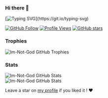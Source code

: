 ### Hi there 👋

[![Typing SVG](https://readme-typing-svg.herokuapp.com?width=500&color=FFFFFF&lines=Hi+there+!+%3AD;I'm+Im-Not-God;Welcome+to+my+profile+!;I'm+a+tech+enthusiast+from+France;and+I'm+always+learning+new+things+!)](https://git.io/typing-svg)

<!-- Badges -->
[![GitHub Follow](https://img.shields.io/github/followers/Im-Not-God?color=blue&label=GitHub%20Followers&logo=github&logoColor=black)](https://github.com/Im-Not-God?tab=followers)
[![Profile Views](https://komarev.com/ghpvc/?username=Im-Not-God)](https://github.com/Im-Not-God)
[![GitHub stars](https://img.shields.io/github/stars/Im-Not-God)](https://github.com/Im-Not-God)

<!-- Trophies -->
### Trophies
<img alt="Im-Not-God GitHub Trophies" src="https://github-profile-trophy.vercel.app/?username=Tenclea&rank=-SECRET,-C&row=1&margin-w=10&theme=discord&no-frame=true">

<!-- Stats -->
### Stats
<p>
<img align="center" alt="Im-Not-God GitHub Stats" src="https://github-readme-stats.vercel.app/api?username=Im-Not-God&include_all_commits=true&show_icons=true&hide_border=true&hide_title=false&count_private=true&theme=dark&hide=contribs">
<br/>
<img align="center" alt="Im-Not-God GitHub Stats" src="https://github-readme-streak-stats.herokuapp.com/?user=Im-Not-God&theme=dark&hide_border=true">
</p>


Leave a star on [my profile](https://github.com/Im-Not-God/Im-Not-God) if you liked it ! ❤
<!--
**Im-Not-God/Im-Not-God** is a ✨ _special_ ✨ repository because its `README.md` (this file) appears on your GitHub profile.

Here are some ideas to get you started:

- 🔭 I’m currently working on ...
- 🌱 I’m currently learning ...
- 👯 I’m looking to collaborate on ...
- 🤔 I’m looking for help with ...
- 💬 Ask me about ...
- 📫 How to reach me: ...
- 😄 Pronouns: ...
- ⚡ Fun fact: ...
-->
